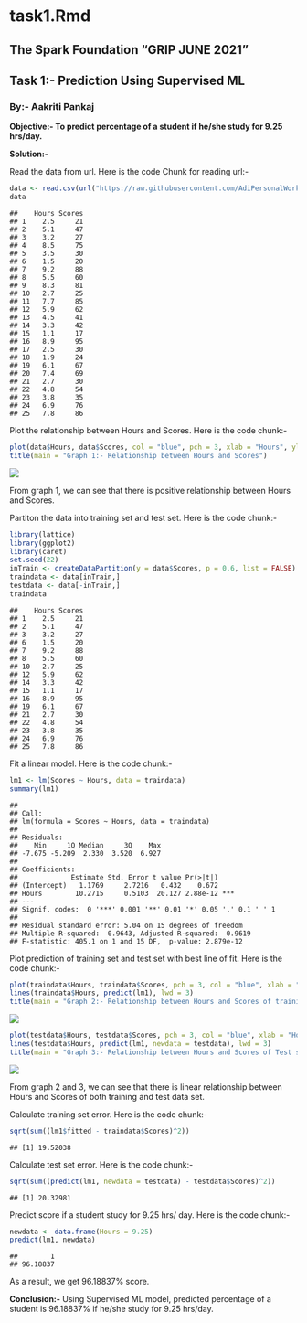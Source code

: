 task1.Rmd
================

## The Spark Foundation “GRIP JUNE 2021”

## Task 1:- Prediction Using Supervised ML

### By:- Aakriti Pankaj

**Objective:- To predict percentage of a student if he/she study for
9.25 hrs/day.**

**Solution:-**

Read the data from url. Here is the code Chunk for reading url:-

``` r
data <- read.csv(url("https://raw.githubusercontent.com/AdiPersonalWorks/Random/master/student_scores%20-%20student_scores.csv"))
data
```

    ##    Hours Scores
    ## 1    2.5     21
    ## 2    5.1     47
    ## 3    3.2     27
    ## 4    8.5     75
    ## 5    3.5     30
    ## 6    1.5     20
    ## 7    9.2     88
    ## 8    5.5     60
    ## 9    8.3     81
    ## 10   2.7     25
    ## 11   7.7     85
    ## 12   5.9     62
    ## 13   4.5     41
    ## 14   3.3     42
    ## 15   1.1     17
    ## 16   8.9     95
    ## 17   2.5     30
    ## 18   1.9     24
    ## 19   6.1     67
    ## 20   7.4     69
    ## 21   2.7     30
    ## 22   4.8     54
    ## 23   3.8     35
    ## 24   6.9     76
    ## 25   7.8     86

Plot the relationship between Hours and Scores. Here is the code chunk:-

``` r
plot(data$Hours, data$Scores, col = "blue", pch = 3, xlab = "Hours", ylab = "Scores")
title(main = "Graph 1:- Relationship between Hours and Scores")
```

![](tsk1_files/figure-gfm/unnamed-chunk-2-1.png)<!-- -->

From graph 1, we can see that there is positive relationship between
Hours and Scores.

Partiton the data into training set and test set. Here is the code
chunk:-

``` r
library(lattice)
library(ggplot2)
library(caret)
set.seed(22)
inTrain <- createDataPartition(y = data$Scores, p = 0.6, list = FALSE)
traindata <- data[inTrain,]
testdata <- data[-inTrain,]
traindata
```

    ##    Hours Scores
    ## 1    2.5     21
    ## 2    5.1     47
    ## 3    3.2     27
    ## 6    1.5     20
    ## 7    9.2     88
    ## 8    5.5     60
    ## 10   2.7     25
    ## 12   5.9     62
    ## 14   3.3     42
    ## 15   1.1     17
    ## 16   8.9     95
    ## 19   6.1     67
    ## 21   2.7     30
    ## 22   4.8     54
    ## 23   3.8     35
    ## 24   6.9     76
    ## 25   7.8     86

Fit a linear model. Here is the code chunk:-

``` r
lm1 <- lm(Scores ~ Hours, data = traindata)
summary(lm1)
```

    ## 
    ## Call:
    ## lm(formula = Scores ~ Hours, data = traindata)
    ## 
    ## Residuals:
    ##    Min     1Q Median     3Q    Max 
    ## -7.675 -5.209  2.330  3.520  6.927 
    ## 
    ## Coefficients:
    ##             Estimate Std. Error t value Pr(>|t|)    
    ## (Intercept)   1.1769     2.7216   0.432    0.672    
    ## Hours        10.2715     0.5103  20.127 2.88e-12 ***
    ## ---
    ## Signif. codes:  0 '***' 0.001 '**' 0.01 '*' 0.05 '.' 0.1 ' ' 1
    ## 
    ## Residual standard error: 5.04 on 15 degrees of freedom
    ## Multiple R-squared:  0.9643, Adjusted R-squared:  0.9619 
    ## F-statistic: 405.1 on 1 and 15 DF,  p-value: 2.879e-12

Plot prediction of training set and test set with best line of fit. Here
is the code chunk:-

``` r
plot(traindata$Hours, traindata$Scores, pch = 3, col = "blue", xlab = "Hours", ylab = "Scores")
lines(traindata$Hours, predict(lm1), lwd = 3)
title(main = "Graph 2:- Relationship between Hours and Scores of training set")
```

![](tsk1_files/figure-gfm/unnamed-chunk-5-1.png)<!-- -->

``` r
plot(testdata$Hours, testdata$Scores, pch = 3, col = "blue", xlab = "Hours", ylab = "Scores")
lines(testdata$Hours, predict(lm1, newdata = testdata), lwd = 3)
title(main = "Graph 3:- Relationship between Hours and Scores of Test set")
```

![](tsk1_files/figure-gfm/unnamed-chunk-5-2.png)<!-- -->

From graph 2 and 3, we can see that there is linear relationship between
Hours and Scores of both training and test data set.

Calculate training set error. Here is the code chunk:-

``` r
sqrt(sum((lm1$fitted - traindata$Scores)^2))
```

    ## [1] 19.52038

Calculate test set error. Here is the code chunk:-

``` r
sqrt(sum((predict(lm1, newdata = testdata) - testdata$Scores)^2))
```

    ## [1] 20.32981

Predict score if a student study for 9.25 hrs/ day. Here is the code
chunk:-

``` r
newdata <- data.frame(Hours = 9.25)
predict(lm1, newdata)
```

    ##        1 
    ## 96.18837

As a result, we get 96.18837% score.

**Conclusion:-** Using Supervised ML model, predicted percentage of a
student is 96.18837% if he/she study for 9.25 hrs/day.
